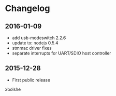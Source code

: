 Changelog
====

## 2016-01-09
* add usb-modeswitch 2.2.6
* update to: nodejs 0.5.4
* stmmac driver fixes
* separate interrupts for UART/SDIO host controller

## 2015-12-28
* First public release

xbolshe